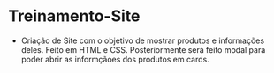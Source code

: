 # Treinamento-Site
 - Criação de Site com o objetivo de mostrar produtos e informações deles.
 Feito em HTML e CSS.
 Posteriormente será feito modal para poder abrir as informçãoes dos produtos em cards.